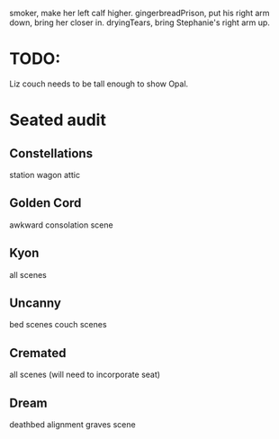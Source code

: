 smoker, make her left calf higher.
gingerbreadPrison, put his right arm down, bring her closer in.
dryingTears, bring Stephanie's right arm up.

# TODO:
Liz couch needs to be tall enough to show Opal.

# Seated audit

## Constellations
station wagon
attic

## Golden Cord
awkward consolation scene

## Kyon
all scenes

## Uncanny
bed scenes
couch scenes

## Cremated
all scenes
(will need to incorporate seat)

## Dream
deathbed alignment
graves scene